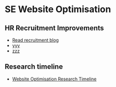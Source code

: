 # SE Website Optimisation

## HR Recruitment Improvements

- [Read recruitment blog](Recruitment_blog.html)
- [yyy](zzz)
- [zzz](zzz)


## Research timeline
- [Website Optimisation Research Timeline](#)

